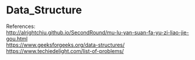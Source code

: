 # Data_Structure
References:<br/>
http://alrightchiu.github.io/SecondRound/mu-lu-yan-suan-fa-yu-zi-liao-jie-gou.html<br/>
https://www.geeksforgeeks.org/data-structures/<br/>
https://www.techiedelight.com/list-of-problems/<br/>
